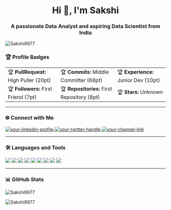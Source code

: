 <h1 align="center">Hi 👋, I'm Sakshi</h1>
<h3 align="center">A passionate Data Analyst and aspiring Data Scientist from India</h3>

<p align="left"> <img src="https://komarev.com/ghpvc/?username=Sakshi9977&label=Profile%20views&color=0e75b6&style=flat" alt="Sakshi9977" /> </p>

### 🏆 Profile Badges
<table>
  <tr>
    <td>🏆 <b>PullRequest:</b> High Puller (20pt)</td>
    <td>🏆 <b>Commits:</b> Middle Committer (68pt)</td>
    <td>🏆 <b>Experience:</b> Junior Dev (10pt)</td>
  </tr>
  <tr>
    <td>🏆 <b>Followers:</b> First Friend (7pt)</td>
    <td>🏆 <b>Repositories:</b> First Repository (8pt)</td>
    <td>🏆 <b>Stars:</b> Unknown</td>
  </tr>
</table>

---

### 🌐 Connect with Me
<p align="left">
  <a href="https://www.linkedin.com/in/your-linkedin-profile" target="blank">
    <img align="center" src="https://img.shields.io/badge/-LinkedIn-blue?style=flat&logo=linkedin" alt="your-linkedin-profile" />
  </a>
  <a href="https://twitter.com/your-twitter-handle" target="blank">
    <img align="center" src="https://img.shields.io/badge/-Twitter-blue?style=flat&logo=twitter" alt="your-twitter-handle" />
  </a>
  <a href="https://youtube.com/your-channel-link" target="blank">
    <img align="center" src="https://img.shields.io/badge/-YouTube-red?style=flat&logo=youtube" alt="your-channel-link" />
  </a>
</p>

---

### 🛠 Languages and Tools
<p align="left">
  <img src="https://img.shields.io/badge/-Python-black?style=flat&logo=python" />
  <img src="https://img.shields.io/badge/-MySQL-lightgrey?style=flat&logo=mysql" />
  <img src="https://img.shields.io/badge/-Pandas-black?style=flat&logo=pandas" />
  <img src="https://img.shields.io/badge/-NumPy-blue?style=flat&logo=numpy" />
  <img src="https://img.shields.io/badge/-Matplotlib-orange?style=flat&logo=matplotlib" />
  <img src="https://img.shields.io/badge/-Seaborn-blue?style=flat&logo=seaborn" />
  <img src="https://img.shields.io/badge/-Microsoft%20Excel-green?style=flat&logo=microsoftexcel" />
  <img src="https://img.shields.io/badge/-Power%20BI-yellow?style=flat&logo=powerbi" />
  <img src="https://img.shields.io/badge/-Streamlit-orange?style=flat&logo=streamlit" />
</p>

---

### 📊 GitHub Stats
<p align="left">
  <img src="https://github-readme-stats.vercel.app/api?username=Sakshi9977&show_icons=true&locale=en" alt="Sakshi9977" />
</p>
<p align="left">
  <img src="https://github-readme-stats.vercel.app/api/top-langs?username=Sakshi9977&show_icons=true&locale=en&layout=compact" alt="Sakshi9977" />
</p>
